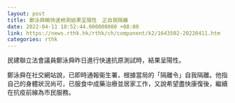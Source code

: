 ```yaml
---
layout: post
title: 鄭泳舜稱快速檢測結果呈陽性　正自我隔離
date: 2022-04-11 18:52:44.000000000 +08:00
link: https://news.rthk.hk/rthk/ch/component/k2/1643502-20220411.htm
categories: rthk
---
```


民建聯立法會議員鄭泳舜昨日進行快速抗原測試時，結果呈陽性。

鄭泳舜在社交網站說，已即時通報衞生署，根據當局的「隔離令」自我隔離。他指自己的身體狀況尚可，已服食中成藥治療並居家工作，又說希望盡快康復後，繼續在抗疫前線為市民服務。
